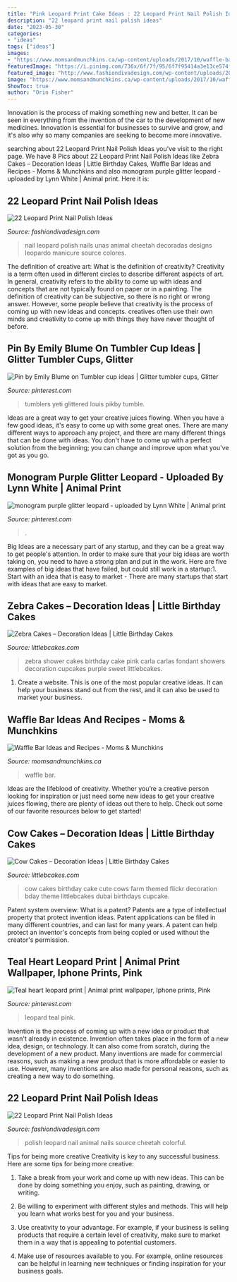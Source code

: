 ```yaml
---
title: "Pink Leopard Print Cake Ideas : 22 Leopard Print Nail Polish Ideas"
description: "22 leopard print nail polish ideas"
date: "2023-05-30"
categories:
- "ideas"
tags: ["ideas"]
images:
- "https://www.momsandmunchkins.ca/wp-content/uploads/2017/10/waffle-bar-3.jpg"
featuredImage: "https://i.pinimg.com/736x/6f/7f/95/6f7f95414a3e13ce574f892983170463.jpg"
featured_image: "http://www.fashiondivadesign.com/wp-content/uploads/2013/03/Leopard-Print-Nail-Polish-12.jpg"
image: "https://www.momsandmunchkins.ca/wp-content/uploads/2017/10/waffle-bar-3.jpg"
ShowToc: true
author: "Orin Fisher"
---
```



Innovation is the process of making something new and better. It can be seen in everything from the invention of the car to the development of new medicines. Innovation is essential for businesses to survive and grow, and it's also why so many companies are seeking to become more innovative.

	

		
searching about 22 Leopard Print Nail Polish Ideas you've visit to the right page. We have 8 Pics about 22 Leopard Print Nail Polish Ideas like Zebra Cakes – Decoration Ideas | Little Birthday Cakes, Waffle Bar Ideas and Recipes - Moms &amp; Munchkins and also monogram purple glitter leopard - uploaded by Lynn White | Animal print. Here it is:
		
    
## 22 Leopard Print Nail Polish Ideas

<img loading=lazy src="http://www.fashiondivadesign.com/wp-content/uploads/2013/03/Leopard-Print-Nail-Polish-12.jpg" onerror="this.onerror=null;this.src='https://tse4.mm.bing.net/th?id=OIP.mWwUJs0lL9RCP4yU2WFogAHaFj&amp;pid=15.1';" alt="22 Leopard Print Nail Polish Ideas">

_Source: fashiondivadesign.com_

>nail leopard polish nails unas animal cheetah decoradas designs leopardo manicure source colores. 

	

The definition of creative art: What is the definition of creativity?
Creativity is a term often used in different circles to describe different aspects of art. In general, creativity refers to the ability to come up with ideas and concepts that are not typically found on paper or in a painting. The definition of creativity can be subjective, so there is no right or wrong answer. However, some people believe that creativity is the process of coming up with new ideas and concepts. creatives often use their own minds and creativity to come up with things they have never thought of before.

    
## Pin By Emily Blume On Tumbler Cup Ideas | Glitter Tumbler Cups, Glitter

<img loading=lazy src="https://i.pinimg.com/736x/6f/7f/95/6f7f95414a3e13ce574f892983170463.jpg" onerror="this.onerror=null;this.src='https://tse4.mm.bing.net/th?id=OIP.CjX_fsvbC3Ga7uxCk3wFwQHaNO&amp;pid=15.1';" alt="Pin by Emily Blume on Tumbler cup ideas | Glitter tumbler cups, Glitter">

_Source: pinterest.com_

>tumblers yeti glittered louis pikby tumble. 

	

Ideas are a great way to get your creative juices flowing. When you have a few good ideas, it's easy to come up with some great ones. There are many different ways to approach any project, and there are many different things that can be done with ideas. You don't have to come up with a perfect solution from the beginning; you can change and improve upon what you've got as you go.

    
## Monogram Purple Glitter Leopard - Uploaded By Lynn White | Animal Print

<img loading=lazy src="https://i.pinimg.com/736x/3f/64/f9/3f64f9a6331b9547d69e71ca4031708a--purple-glitter-mobile-wallpaper.jpg" onerror="this.onerror=null;this.src='https://tse1.mm.bing.net/th?id=OIP.xxvnusHW70JJnPuw96wimgHaLY&amp;pid=15.1';" alt="monogram purple glitter leopard - uploaded by Lynn White | Animal print">

_Source: pinterest.com_

>. 

	

Big Ideas are a necessary part of any startup, and they can be a great way to get people's attention. In order to make sure that your big ideas are worth taking on, you need to have a strong plan and put in the work. Here are five examples of big ideas that have failed, but could still work in a startup:1. Start with an idea that is easy to market - There are many startups that start with ideas that are easy to market.

    
## Zebra Cakes – Decoration Ideas | Little Birthday Cakes

<img loading=lazy src="http://www.littlebcakes.com/wp-content/uploads/2014/01/Zebra-Birthday-Cake.jpg" onerror="this.onerror=null;this.src='https://tse2.mm.bing.net/th?id=OIP.lckXVAZoTM6Kz0tk-dK6YgHaIp&amp;pid=15.1';" alt="Zebra Cakes – Decoration Ideas | Little Birthday Cakes">

_Source: littlebcakes.com_

>zebra shower cakes birthday cake pink carla carlas fondant showers decoration cupcakes purple sweet littlebcakes. 

	

1. Create a website. This is one of the most popular creative ideas. It can help your business stand out from the rest, and it can also be used to market your business.

    
## Waffle Bar Ideas And Recipes - Moms &amp; Munchkins

<img loading=lazy src="https://www.momsandmunchkins.ca/wp-content/uploads/2017/10/waffle-bar-3.jpg" onerror="this.onerror=null;this.src='https://tse2.mm.bing.net/th?id=OIP.y_6m8laa-ynAyGYn_xgyJgHaLH&amp;pid=15.1';" alt="Waffle Bar Ideas and Recipes - Moms &amp; Munchkins">

_Source: momsandmunchkins.ca_

>waffle bar. 

	

Ideas are the lifeblood of creativity. Whether you’re a creative person looking for inspiration or just need some new ideas to get your creative juices flowing, there are plenty of ideas out there to help. Check out some of our favorite resources below to get started!

    
## Cow Cakes – Decoration Ideas | Little Birthday Cakes

<img loading=lazy src="http://www.littlebcakes.com/wp-content/uploads/2014/01/Cow-Birthday-Cakes.jpg" onerror="this.onerror=null;this.src='https://tse4.mm.bing.net/th?id=OIP.uAUyr1eIieUHbbTqYI1uMwHaJ3&amp;pid=15.1';" alt="Cow Cakes – Decoration Ideas | Little Birthday Cakes">

_Source: littlebcakes.com_

>cow cakes birthday cake cute cows farm themed flickr decoration bday theme littlebcakes dubai birthdays cupcake. 

	

Patent system overview: What is a patent?
Patents are a type of intellectual property that protect invention ideas. Patent applications can be filed in many different countries, and can last for many years. A patent can help protect an inventor's concepts from being copied or used without the creator's permission.

    
## Teal Heart Leopard Print | Animal Print Wallpaper, Iphone Prints, Pink

<img loading=lazy src="https://i.pinimg.com/736x/22/a1/ff/22a1ff9c0d45ca0ce723d451227bb141--cute-wallpapers-wallpaper-backgrounds.jpg" onerror="this.onerror=null;this.src='https://tse4.mm.bing.net/th?id=OIP.d-8hzw8X-0quSc5JSWuHUQHaNJ&amp;pid=15.1';" alt="Teal heart leopard print | Animal print wallpaper, Iphone prints, Pink">

_Source: pinterest.com_

>leopard teal pink. 

	

Invention is the process of coming up with a new idea or product that wasn't already in existence. Invention often takes place in the form of a new idea, design, or technology. It can also come from scratch, during the development of a new product. Many inventions are made for commercial reasons, such as making a new product that is more affordable or easier to use. However, many inventions are also made for personal reasons, such as creating a new way to do something.

    
## 22 Leopard Print Nail Polish Ideas

<img loading=lazy src="http://www.fashiondivadesign.com/wp-content/uploads/2013/03/Leopard-Print-Nail-Polish-13-1024x768.jpg" onerror="this.onerror=null;this.src='https://tse4.mm.bing.net/th?id=OIP.oDzHAT9n7bYDj2Znue7q3AHaFj&amp;pid=15.1';" alt="22 Leopard Print Nail Polish Ideas">

_Source: fashiondivadesign.com_

>polish leopard nail animal nails source cheetah colorful. 

	

Tips for being more creative
Creativity is key to any successful business. Here are some tips for being more creative:
1. Take a break from your work and come up with new ideas. This can be done by doing something you enjoy, such as painting, drawing, or writing.

2. Be willing to experiment with different styles and methods. This will help you learn what works best for you and your business.

3. Use creativity to your advantage. For example, if your business is selling products that require a certain level of creativity, make sure to market them in a way that is appealing to potential customers.

4. Make use of resources available to you. For example, online resources can be helpful in learning new techniques or finding inspiration for your business goals.


